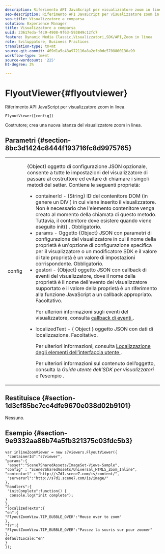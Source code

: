 ```yaml
---
description: Riferimento API JavaScript per visualizzatore zoom in linea.
seo-description: Riferimento API JavaScript per visualizzatore zoom in linea.
seo-title: Visualizzatore a comparsa
solution: Experience Manager
title: Visualizzatore a comparsa
uuid: 23617eda-f4c9-4908-9f63-593849c12fc7
feature: Dynamic Media Classic,Visualizzatori,SDK/API,Zoom in linea
role: Sviluppatore, Business Practices
translation-type: tm+mt
source-git-commit: 469d1a5c43a972116a8a2efb0de5708800130a99
workflow-type: tm+mt
source-wordcount: '225'
ht-degree: 3%

---
```



# FlyoutViewer{#flyoutviewer}

Riferimento API JavaScript per visualizzatore zoom in linea.

`FlyoutViewer([config])`

Costrutore; crea una nuova istanza del visualizzatore zoom in linea.

## Parametri {#section-8bc3d1424c8444f193716fc8d9975765}

<table id="table_896DFF34A68A403DB93A6D597461A573"> 
 <tbody> 
  <tr> 
   <td colname="col1"> <p> <span class="codeph"> <span class="varname"> config  </span> </span> </p> </td> 
   <td colname="col2"> <p> <span class="codeph"> {Object} oggetto di configurazione JSON  </span> opzionale, consente a tutte le impostazioni del visualizzatore di passare al costruttore ed evitare di chiamare i singoli metodi del setter. Contiene le seguenti proprietà: </p> <p> 
     <ul id="ul_266C711E8E75471E90C15F39A96A142F"> 
      <li id="li_71857BBD652243A094E936C2C8EA9702"> <span class="codeph"> containerId  </span> -  <span class="codeph"> {String}  </span> ID del contenitore DOM (in genere un  <span class="codeph"> DIV  </span>) in cui viene inserito il visualizzatore. Non è necessario che l'elemento contenitore venga creato al momento della chiamata di questo metodo. Tuttavia, il contenitore deve esistere quando viene eseguito <span class="codeph"> init() </span> . Obbligatorio. </li> 
      <li id="li_3D28979F04274AC9B507B33D4275FC3A"> <span class="codeph"> params  </span> - Oggetto  <span class="codeph"> {Object}  </span> JSON con parametri di configurazione del visualizzatore in cui il nome della proprietà è un'opzione di configurazione specifica per il visualizzatore o un modificatore SDK e il valore di tale proprietà è un valore di impostazioni corrispondente. Obbligatorio. </li> 
      <li id="li_A40AC2167575415FB3383D070E27B9AB"> <span class="codeph"> gestori  </span> -  <span class="codeph"> {Object} oggetto  </span> JSON con callback di eventi del visualizzatore, dove il nome della proprietà è il nome dell'evento del visualizzatore supportato e il valore della proprietà è un riferimento alla funzione JavaScript a un callback appropriato. Facoltativo. <p>Per ulteriori informazioni sugli eventi del visualizzatore, consulta <a href="../../../c-html5-s7-aem-asset-viewers/c-html5-flyout-viewer-20-about/c-html5-flyout-viewer-20-event-callbacks.md#concept-53eb01d28189437790268da4929f2a10" format="dita" scope="local"> callback di eventi </a> . </p> </li> 
      <li id="li_218F9597A60249AEBA43A9E86EAFF8BA"> <p> <span class="codeph"> localizedText  </span> - {  <span class="codeph"> Object  </span>} oggetto JSON con dati di localizzazione. Facoltativo. </p> <p>Per ulteriori informazioni, consulta <a href="../../../c-html5-s7-aem-asset-viewers/c-html5-inlinezoom-viewer-about/c-html5-inlinezoom-viewer-localization.md#concept-6c8e58c611934e93ae3f211f46e15c27" format="dita" scope="local"> Localizzazione degli elementi dell’interfaccia utente </a> . </p> <p>Per ulteriori informazioni sul contenuto dell’oggetto, consulta la <i>Guida utente dell’SDK per visualizzatori</i> e l’esempio . </p> </li> 
     </ul> </p> </td> 
  </tr> 
 </tbody> 
</table>

## Restituisce {#section-1d3cf85bc7cc4dfe9670e038d02b9101}

Nessuno.

## Esempio {#section-9e9332aa86b74a5fb321375c03fdc5b3}

```
var inlineZoomViewer = new s7viewers.FlyoutViewer({ 
 "containerId":"s7viewer", 
"params":{ 
 "asset":"Scene7SharedAssets/ImageSet-Views-Sample", 
"config" : "Scene7SharedAssets/Universal_HTML5_Zoom_Inline", 
"contenturl" : "http://s7d1.scene7.com/is/content/", 
 "serverurl":"http://s7d1.scene7.com/is/image/" 
}, 
"handlers":{ 
 "initComplete":function() { 
  console.log("init complete"); 
} 
}, 
"localizedTexts":{ 
"en":{ 
"FlyoutZoomView.TIP_BUBBLE_OVER":"Mouse over to zoom" 
}, 
"fr":{ 
"FlyoutZoomView.TIP_BUBBLE_OVER":"Passez la souris sur pour zoomer" 
}, 
defaultLocale:"en" 
} 
});
```

